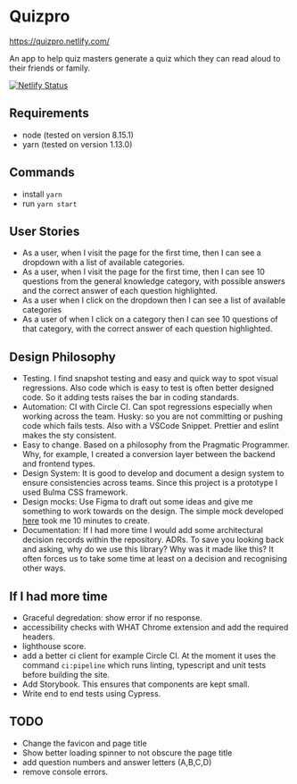 # Quizpro

https://quizpro.netlify.com/

An app to help quiz masters generate a quiz which they can read aloud to their friends or family.

[![Netlify Status](https://api.netlify.com/api/v1/badges/53180c2e-e4d9-4657-8e3d-f2c69fb38016/deploy-status)](https://app.netlify.com/sites/mystifying-roentgen-274bc4/deploys)

## Requirements
- node (tested on version 8.15.1)
- yarn (tested on version 1.13.0)

## Commands
- install `yarn `
- run `yarn start`

## User Stories
- As a user, when I visit the page for the first time, then I can see a dropdown with a list of available categories.
- As a user, when I visit the page for the first time, then I can see 10 questions from the general knowledge category, with possible answers and the correct answer of each question highlighted.
- As a user when I click on the dropdown then I can see a list of available categories
- As a user of when I click on a category then I can see 10 questions of that category, with the correct answer of each question highlighted.

## Design Philosophy
- Testing. I find snapshot testing and easy and quick way to spot visual regressions. Also code which is easy to test is often better designed code. So it adding tests raises the bar in coding standards. 
- Automation: CI with Circle CI. Can spot regressions especially when working across the team. Husky: so you are not committing or pushing code which fails tests. Also with a VSCode Snippet. Prettier and eslint makes the sty consistent.
- Easy to change. Based on a philosophy from the Pragmatic Programmer. Why, for example, I created a conversion layer between the backend and frontend types. 
- Design System: It is good to develop and document a design system to ensure consistencies across teams. Since this project is a prototype I used Bulma CSS framework.
- Design mocks: Use Figma to draft out some ideas and give me something to work towards on the design. The simple mock developed [here](https://www.figma.com/file/WXZ09qKPbKVMOjBgP7JXHp/Quiz-Master?node-id=0%3A1) took me 10 minutes to create. 
- Documentation: If I had more time I would add some architectural decision records within the repository. ADRs. To save you looking back and asking, why do we use this library? Why was it made like this? It often forces us to take some time at least on a decision and recognising other ways.

## If I had more time
- Graceful degredation: show error if no response.
- accessibility checks with WHAT Chrome extension and add the required headers. 
- lighthouse score.
- add a better ci client for example Circle CI. At the moment it uses the command `ci:pipeline` which runs linting, typescript and unit tests before building the site.
- Add Storybook. This ensures that components are kept small.
- Write end to end tests using Cypress.


## TODO
- Change the favicon and page title
- Show better loading spinner to not obscure the page title
- add question numbers and answer letters (A,B,C,D)
- remove console errors.